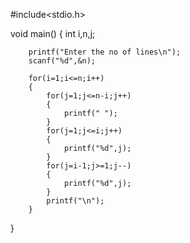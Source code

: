 #include<stdio.h>
 
void main()
{
        int i,n,j;
        
        printf("Enter the no of lines\n");
        scanf("%d",&n);
        
        for(i=1;i<=n;i++)
        {
            for(j=1;j<=n-i;j++)
            {
                printf(" ");
            }
            for(j=1;j<=i;j++)
            {
                printf("%d",j);
            }
            for(j=i-1;j>=1;j--)
            {
                printf("%d",j);
            }
            printf("\n");
        }
}

